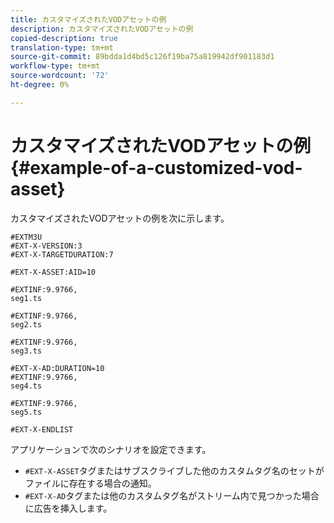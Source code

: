 ```yaml
---
title: カスタマイズされたVODアセットの例
description: カスタマイズされたVODアセットの例
copied-description: true
translation-type: tm+mt
source-git-commit: 89bdda1d4bd5c126f19ba75a819942df901183d1
workflow-type: tm+mt
source-wordcount: '72'
ht-degree: 0%

---
```



# カスタマイズされたVODアセットの例{#example-of-a-customized-vod-asset}

カスタマイズされたVODアセットの例を次に示します。

```
#EXTM3U
#EXT-X-VERSION:3
#EXT-X-TARGETDURATION:7
 
#EXT-X-ASSET:AID=10
 
#EXTINF:9.9766,
seg1.ts
 
#EXTINF:9.9766,
seg2.ts
 
#EXTINF:9.9766,
seg3.ts
 
#EXT-X-AD:DURATION=10
#EXTINF:9.9766,
seg4.ts
 
#EXTINF:9.9766,
seg5.ts
 
#EXT-X-ENDLIST
```

アプリケーションで次のシナリオを設定できます。

* `#EXT-X-ASSET`タグまたはサブスクライブした他のカスタムタグ名のセットがファイルに存在する場合の通知。
* `#EXT-X-AD`タグまたは他のカスタムタグ名がストリーム内で見つかった場合に広告を挿入します。

